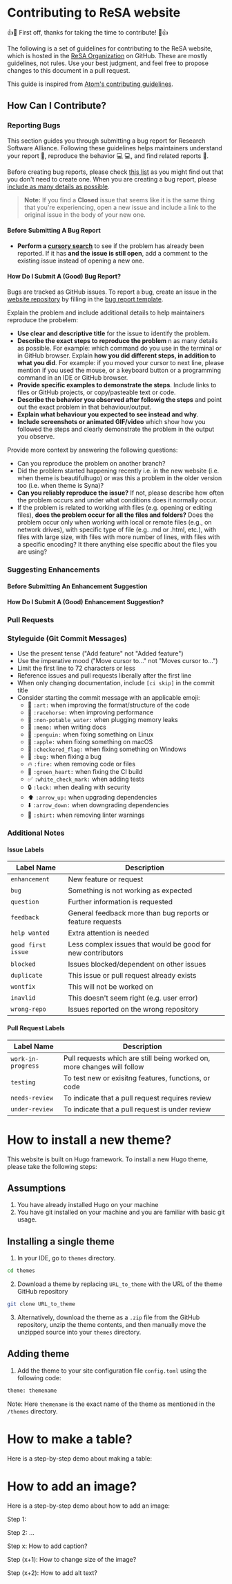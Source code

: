 # Contributing to ReSA website

:+1::tada: First off, thanks for taking the time to contribute! :tada::+1:

The following is a set of guidelines for contributing to the ReSA website, which is hosted in the [ReSA Organization](https://github.com/researchsoft) on GitHub. These are mostly guidelines, not rules. Use your best judgment, and feel free to propose changes to this document in a pull request.

This guide is inspired from [Atom's contributing guidelines](https://github.com/atom/atom/blob/master/CONTRIBUTING.md).

## How Can I Contribute?

### Reporting Bugs

This section guides you through submitting a bug report for Research Software Alliance. Following these guidelines helps maintainers understand your report :pencil:, reproduce the behavior :computer: :computer:, and find related reports :mag_right:.

Before creating bug reports, please check [this list](#before-submitting-a-bug-report) as you might find out that you don't need to create one. When you are creating a bug report, please [include as many details as possible](#how-do-i-submit-a-good-bug-report).

> **Note:** If you find a **Closed** issue that seems like it is the same thing that you're experiencing, open a new issue and include a link to the original issue in the body of your new one.


#### Before Submitting A Bug Report

* **Perform a [cursory search](https://github.com/researchsoft/website/issues?q=is%3Aopen+is%3Aissue)** to see if the problem has already been reported. If it has **and the issue is still open**, add a comment to the existing issue instead of opening a new one.

#### How Do I Submit A (Good) Bug Report?

Bugs are tracked as GitHub issues. To report a bug, create an issue in the [website repository](https://github.com/researchsoft/website) by filling in the [bug report template](https://github.com/researchsoft/website//issues/new?assignees=&labels=bug%2Cneeds+triage&projects=&template=bug_report.yaml&title=BUG%3A+).

Explain the problem and include additional details to help maintainers reproduce the probelem:

* **Use clear and descriptive title** for the issue to identify the problem.
* **Describe the exact steps to reproduce the problem** n as many details as possible. For example: which command do you use in the terminal or in GitHub browser. Explain **how you did different steps, in addition to what you did**. For example: if you moved your cursor to next line, please mention if you used the mouse, or a keyboard button or a programming command in an IDE or GitHub browser. 
* **Provide specific examples to demonstrate the steps**. Include links to files or GitHub projects, or copy/pasteable text or code.
* **Describe the behavior you observed after followig the steps** and point out the exact problem in that behaviour/output.
* **Explain what behaviour you expected to see instead and why**.
* **Include screenshots or animated GIF/video** which show how you followed the steps and clearly demonstrate the problem in the output you observe.

Provide more context by answering the following questions:

* Can you reproduce the problem on another branch?
* Did the problem started happening recently i.e. in the new website (i.e. when theme is beautifulhugo) or was this a problem in the older version too (i.e. when theme is Syna)?
* **Can you reliably reproduce the issue?** If not, please describe how often the problem occurs and under what conditions does it normally occur.
* If the problem is related to working with files (e.g. opening or editing files), **does the problem occur for all the files and folders?** Does the problem occur only when working with local or remote files (e.g., on network drives), with specific type of file (e.g. .md or .html, etc.), with files with large size, with files with more number of lines, with files with a specific encoding? It there anything else specific about the files you are using? 

### Suggesting Enhancements


#### Before Submitting An Enhancement Suggestion

#### How Do I Submit A (Good) Enhancement Suggestion?

### Pull Requests

### Styleguide (Git Commit Messages)

* Use the present tense ("Add feature" not "Added feature")
* Use the imperative mood ("Move cursor to..." not "Moves cursor to...")
* Limit the first line to 72 characters or less
* Reference issues and pull requests liberally after the first line
* When only changing documentation, include `[ci skip]` in the commit title
* Consider starting the commit message with an applicable emoji:
    * :art: `:art:` when improving the format/structure of the code
    * :racehorse: `:racehorse:` when improving performance
    * :non-potable_water: `:non-potable_water:` when plugging memory leaks
    * :memo: `:memo:` when writing docs
    * :penguin: `:penguin:` when fixing something on Linux
    * :apple: `:apple:` when fixing something on macOS
    * :checkered_flag: `:checkered_flag:` when fixing something on Windows
    * :bug: `:bug:` when fixing a bug
    * :fire: `:fire:` when removing code or files
    * :green_heart: `:green_heart:` when fixing the CI build
    * :white_check_mark: `:white_check_mark:` when adding tests
    * :lock: `:lock:` when dealing with security
    * :arrow_up: `:arrow_up:` when upgrading dependencies
    * :arrow_down: `:arrow_down:` when downgrading dependencies
    * :shirt: `:shirt:` when removing linter warnings

### Additional Notes

#### Issue Labels

| Label Name | Description
| --- | --- |
| `enhancement` | New feature or request |
| `bug` | Something is not working as expected |
| `question` | Further information is requested |
| `feedback` | General feedback more than bug reports or feature requests |
| `help wanted` | Extra attention is needed |
| `good first issue` | Less complex issues that would be good for new contributors |
| `blocked` | Issues blocked/dependent on other issues |
| `duplicate` | This issue or pull request already exists |
| `wontfix` | This will not be worked on|
| `inavlid` | This doesn't seem right (e.g. user error) |
| `wrong-repo` | Issues reported on the wrong repository |

#### Pull Request Labels 

| Label Name | Description
| --- | --- |
| `work-in-progress` | Pull requests which are still being worked on, more changes will follow |
| `testing` | To test new or exisitng features, functions, or code |
| `needs-review`| To indicate that a pull request requires review |
| `under-review` | To indicate that a pull request is under review |

# How to install a new theme?

This website is built on Hugo framework. To install a new Hugo theme, please take the following steps:

## Assumptions

1. You have already installed Hugo on your machine
2. You have git installed on your machine and you are familiar with basic git usage.

## Installing a single theme

1. In your IDE, go to `themes` directory. 

```zsh
cd themes
```

2. Download a theme by replacing `URL_to_theme` with the URL of the theme GitHub repository

```zsh
git clone URL_to_theme
```

3. Alternatively, download the theme as a `.zip` file from the GitHub repository, unzip the theme contents, and then manually move the unzipped source into your `themes` directory.

## Adding theme

1. Add the theme to your site configuration file `config.toml` using the following code:

```zsh
theme: themename
```
Note: Here `themename` is the exact name of the theme as mentioned in the `/themes` directory.

# How to make a table?

Here is a step-by-step demo about making a table:

# How to add an image?

Here is a step-by-step demo about how to add an image:

Step 1:

Step 2:
...

Step x: How to add caption?

Step (x+1): How to change size of the image?

Step (x+2): How to add alt text?
